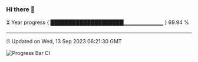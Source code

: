 ### Hi there 👋

⏳ Year progress { ████████████████████▁▁▁▁▁▁▁▁▁▁ } 69.94 %

---

⏰ Updated on Wed, 13 Sep 2023 06:21:30 GMT

![Progress Bar CI](https://github.com/ZhaoGui/ZhaoGui/workflows/Progress%20Bar%20CI/badge.svg)
